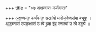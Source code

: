 +++
title = "०७ अक्षण्वन्तः कर्णवन्तः"

+++
अ॒क्ष॒ण्वन्तः॒ कर्ण॑वन्तः॒ सखा॑यो मनोज॒वेष्वस॑मा बभूवुः ।  
आ॒द॒घ्नास॑ उपक॒क्षास॑ उ त्वे ह्र॒दा इ॑व॒ स्नात्वा॑ उ त्वे ददृश्रे ॥